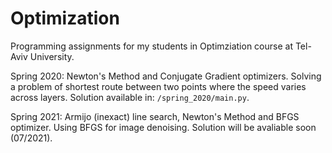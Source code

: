 # Optimization

Programming assignments for my students in Optimziation course at Tel-Aviv University.

Spring 2020: Newton's Method and Conjugate Gradient optimizers. Solving a problem of shortest route between two points where the speed varies across layers. Solution available in: `/spring_2020/main.py`.

Spring 2021: Armijo (inexact) line search, Newton's Method and BFGS optimizer. Using BFGS for image denoising. Solution will be avaliable soon (07/2021).
